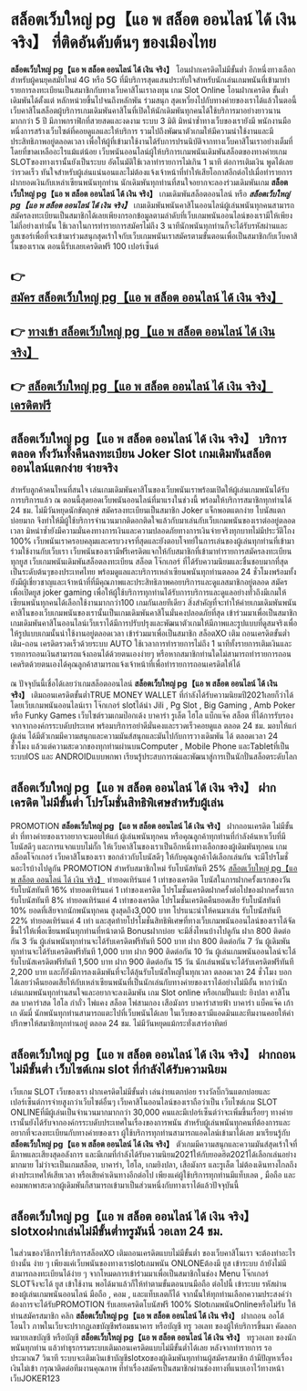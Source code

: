 # สล็อตเว็บใหญ่ pg【แอ พ สล็อต ออนไลน์ ได้ เงิน จริง】  ที่ติดอันดับต้นๆ ของเมืองไทย

**สล็อตเว็บใหญ่ pg【แอ พ สล็อต ออนไลน์ ได้ เงิน จริง】** โอนฝากเครดิตไม่มีขั้นต่ำ  อีกหนึ่งทางเลือกสำหรับผู้คนยุคสมัยใหม่ 4G หรือ 5G ที่มีบริการสุดแสนประทับใจสำหรับนักเล่นเกมพนันที่เข้ามาทำรายการลงทะเบียนเป็นสมาชิกกับทางเว็บคาสิโนเราลงทุน เกม Slot Online โอนฝากเครดิต ขั้นต่ำ เดิมพันได้ตั้งแต่ หลักหน่วยขึ้นไปจนถึงหลักพัน ร่วมสนุก สุดเหวี่ยงไปกับทางค่ายของเราได้แล้วในตอนี้เว็บคาสิโนสล็อตผู้บริการเกมเดิมพันคาสิโนที่เปิดให้นักเดิมพันทุกคนได้ใช้บริการมาอย่างยาวนานมากกว่า 5 ปี มีภาพกราฟิกที่สวยสดและงดงาม ระบบ 3 มิติ
มิหนำซ้ำทางเว็บของเรายังมี พนักงานมือหนึ่งการสร้างเว็บไซต์ที่คอยดูแลและให้บริการ  รวมไปถึงพัฒนาตัวเกมให้มีความน่าใช้งานและมีประสิทธิภาพอยู่ตลอดเวลา เพื่อให้ผู้ที่เข้ามาใช้งานได้รับการปรนนิบัติจากทางเว็บคาสิโนเราอย่างเต็มที่โดยที่ขาดเหลืออะไรแม้แต่น้อย เว็บพนันออนไลน์ผู้ให้บริการเกมพนันเดิมพันสล็อตของทางค่ายเกม  SLOTของทางเรานั้นยังเป็นระบบ อัตโนมัติใช้เวลาทำรายการไม่เกิน 1 นาที ต่อการเติมเงิน พูดได้เลยว่ารวดเร็ว ทันใจสำหรับผู้เล่นแน่นอนและไม่ต้องแจ้งเจ้าหน้าที่ทำให้เสียโอกาสอีกต่อไปเมื่อทำรายการฝากยอดเงินกับเหล่าเซียนพนันทุกท่าน
นักเดิมพันทุกท่านที่สนใจอยากจะลองร่วมเดิมพันเกม **สล็อตเว็บใหญ่ pg【แอ พ สล็อต ออนไลน์ ได้ เงิน จริง】** เกมเดิมพันสล็อตออนไลน์ หรือ ***สล็อตเว็บใหญ่ pg【แอ พ สล็อต ออนไลน์ ได้ เงิน จริง】*** เกมเดิมพันพนันคาสิโนออนไลน์ผู้เล่นพนันทุกคนสามารถสมัครลงทะเบียนเป็นสมาชิกได้เลยเพียงกรอกข้อมูลตามลำดับที่เว็บเกมพนันออนไลน์ของเรามีให้เพียงไม่กี่อย่างเท่านั้น ใช้เวลาในการทำรายการสมัครไม่ถึง 3 นาทีนักพนันทุกท่านก็จะได้รับรหัสผ่านและยูสเซอร์เพื่อที่จะเข้ามาร่วมสนุกสุดเร้าใจกับเว็บเกมพนันเราสมัครตามขั้นตอนเพื่อเป็นสมาชิกกับเว็บคาสิโนของเราณ ตอนนี้รับเลยเครดิตฟรี 100 เปอร์เซ็นต์

## 👉 [สมัคร สล็อตเว็บใหญ่ pg【แอ พ สล็อต ออนไลน์ ได้ เงิน จริง】](https://archa888.com/)
## 👉 [ทางเข้า สล็อตเว็บใหญ่ pg【แอ พ สล็อต ออนไลน์ ได้ เงิน จริง】](https://archa888.com/)
## 👉 [สล็อตเว็บใหญ่ pg【แอ พ สล็อต ออนไลน์ ได้ เงิน จริง】 เครดิตฟรี](https://archa888.com/)

## สล็อตเว็บใหญ่ pg【แอ พ สล็อต ออนไลน์ ได้ เงิน จริง】 บริการตลอด ทั้งวันทั้งคืนลงทะเบียน Joker Slot เกมเดิมพันสล็อตออนไลน์แตกง่าย จ่ายจริง

สำหรับลูกค้าคนไหนที่สนใจ เล่นเกมเดิมพันคาสิโนของเว็บพนันเราพร้อมเปิดให้ผู้เล่นเกมพนันได้รับการบริการแล้ว ณ ตอนนี้สุดยอดเว็บพนันออนไลน์ที่มาแรงในช่วงนี้ พร้อมให้บริการสมาชิกทุกท่านได้ 24 ชม. ไม่มีวันหยุดนักขัตฤกษ์ สมัครลงทะเบียนเป็นสมาชิก Joker แจ็กพอตแตกง่าย โบนัสแตกบ่อยมาก จึงทำให้มีผู้ใช้บริการจำนวนมากติดอกติดใจแล้วกับมาเล่นกับเว็บเกมพนันของเราต่ออยู่ตลอดเวลา มิหนำซ้ำยังมีความมั่นคงทางการเงินและความปลอดภัยทางการเงินจ่ายจริงทุกบาทไม่มีประวัติโกง 100% เว็บพนันเราครอบคลุมและครบวงจรที่สุดและยังตอบโจทย์ในการเล่นของผู้เล่นทุกท่านที่เข้ามาร่วมใช้งานกับเว็บเรา
เว็บพนันของเรามีฟรีเครดิตแจกให้กับสมาชิกที่เข้ามาทำรายการสมัครลงทะเบียนทุกยูส เว็บเกมพนันเดิมพันสล็อตลงทะเบียน สล็อต โจ๊กเกอร์ ที่ได้รับความนิยมและชื่นชอบมากที่สุดเป็นระดับต้นๆของประเทศไทย พร้อมดูแลและบริการเหล่าเซียนพนันทุกท่านตลอด 24 ชั่วโมงพร้อมทั้งยังมีผู้เชี่ยวชาญและเจ้าหน้าที่ที่มีคุณภาพและประสิทธิภาพคอยบริการและดูแลสมาชิกอยู่ตลอด สมัครเพื่อเปิดยูส joker gaming เพื่อให้ผู้ใช้บริการทุกท่านได้รับการบริการและดูแลอย่างทั่วถึงมีเกมให้เซียนพนันทุกคนได้เลือกใช้งานมากกว่า100 เกมกันเลยทีเดียว
สิ่งสำคัญที่จะทำให้ค่ายเกมเดิมพันพนันคาสิโนของเว็บเกมพนันของเรานั้นเป็นเกมเดิมพันคาสิโนมั่นคงปลอดภัยที่สุด เข้าร่วมมาเพื่อเป็นสมาชิก  เกมเดิมพันคาสิโนออนไลน์เว็บเราได้มีการปรับปรุงและพัฒนาตัวเกมให้มีภาพและรูปแบบที่ดูสมจริงเพื่อให้รูปแบบเกมนั้นน่าใช้งานอยู่ตลอดเวลา เข้าร่วมมาเพื่อเป็นสมาชิก สล็อตXO เติม ถอนเครดิตขั้นต่ำ เติม-ถอน เครดิตรวดเร็วด้วยระบบ AUTO ใช้เวลาการทำรายการไม่ถึง 1 นาทีทั้งรายการเติมเงินและรายการถอนเงินสามารถแจ้งถอนได้ด้วยตนเองง่ายๆ หรือหากสมาชิกท่านใดไม่สามารถทำรายการถอนเคดริตด้วยตนเองได้คุณลูกค้าสามารถแจ้งเจ้าหน้าที่เพื่อทำรายการถอนเครดิตให้ได้

ณ ปัจจุบันนี้เชื่อได้เลยว่าเกมสล็อตออนไลน์ **สล็อตเว็บใหญ่ pg【แอ พ สล็อต ออนไลน์ ได้ เงิน จริง】** เติมถอนเครดิตขั้นต่ำTRUE MONEY WALLET ที่กำลังได้รับความนิยมปี2021เลยก็ว่าได้โดยเว็บเกมพนันออนไลน์เรา โจ๊กเกอร์ slotได้นำ  Jili , Pg Slot , Big Gaming , Amb Poker หรือ Funky Games เว็บไซต์รวมเกมป๊อกเด้ง บาคาร่า รูเล็ต ไฮโล แบ็กแจ๊ค สล็อต ที่ได้การรับรองจากจากองค์กรระบดับประเทศ พร้อมบริการอย่าดีมั่นคงและรวดเร็วคอยดูแล ตลอด 24 ชม. มอบให้แก่ผู้เล่น ได้มีตัวเกมมีความสนุกและความมันส์สนุกและมันไปกับการวางเดิมพัน ได้ ตลอดเวลา 24 ชั่วโมง แล้วแต่ความสะดวกของทุกท่านผ่านบนComputer , Mobile Phone และTabletที่เป็นระบบIOS และ ANDROIDแบบพกพา เรียนรู้ประสบการณ์และพัฒนาสู่การเป็นนักปั่นสล็อตระดับโลก

## สล็อตเว็บใหญ่ pg【แอ พ สล็อต ออนไลน์ ได้ เงิน จริง】 ฝากเครดิต ไม่มีขั้นต่ำ โปรโมชั่นสิทธิพิเศษสำหรับผู้เล่น

 PROMOTION  **สล็อตเว็บใหญ่ pg【แอ พ สล็อต ออนไลน์ ได้ เงิน จริง】** ฝากถอนเครดิต ไม่มีขั้นต่ำ ที่ทางค่ายของเราอยากจะมอบให้แก่  ผู้เล่นพนันทุกคน หรือคุณลูกค้าทุกท่านที่กำลังค้นหาเว็บที่มี โบนัสดีๆ และการแจกแบบไม่กั๊ก ให้เว็บคาสิโนของเราเป็นอีกหนึ่งทางเลือกของผู้เดิมพันทุกคน เกมสล็อตโจ๊กเกอร์ เว็บคาสิโนของเรา ขอกล่าวกับโบนัสดีๆ ให้กับคุณลูกค้าได้เลือกเล่นกัน จะมีโปรโมชั่นอะไรบ้างไปดูกัน
 PROMOTION สำหรับสมาชิกใหม่ รับโบนัสทันที 25% [สล็อตเว็บใหญ่ pg【แอ พ สล็อต ออนไลน์ ได้ เงิน จริง】](https://archa888.com/) ทำยอดเทิร์นแค่ 1 เท่าของเครดิต
โบนัสในการฝากครั้งแรกของวัน รับโบนัสทันที 16% ทำยอดเทิร์นแค่ 1 เท่าของเครดิต
โปรโมชั่นเครดิตฝากครั้งต่อไปของฝากครั้งแรก รับโบนัสทันที 8% ทำยอดเทิร์นแค่ 4 เท่าของเครดิต
โปรโมชั่นเครดิตคืนยอดเสีย รับโบนัสทันที 10% ยอดที่เสียจากนักพนันทุกคน สูงสุดถึง3,000 บาท
โปรแนะนำให้คนมาเล่น รับโบนัสทันที 22% ทำยอดเทิร์นแค่ 4 เท่า
และสุดท้ายโปรโมชั่นสิทธิพิเศษที่ทางเว็บเกมพนันออนไลน์ของเราได้จัดขึ้นไว้ให้เพื่อเซียนพนันทุกท่านที่หน้าตาดี Bonusฝากบ่อย จะมีสิ่งไหนบ้างไปดูกัน
ฝาก 800 ติดต่อกัน 3 วัน ผู้เล่นพนันทุกท่านจะได้รับเครดิตฟรีทันที 500 บาท
ฝาก 800 ติดต่อกัน 7 วัน ผู้เดิมพันทุกท่านจะได้รับเครดิตฟรีทันที 1,000 บาท
ฝาก 900 ติดต่อกัน 10 วัน ผู้เล่นเกมพนันออนไลน์จะได้รับโบนัสเครดิตฟรีทันที 1,500 บาท
ฝาก 900 ติดต่อกัน 15 วัน นักเล่นพนันจะได้รับเครดิตฟรีทันที 2,200 บาท
และก็ยังมีการลงเดิมพันที่จะได้ลุ้นรับโบนัสใหญ่ในทุกเวลา ตลอดเวลา 24 ชั่วโมง บอกได้เลยว่าคืนยอดเสียให้กับเหล่าเซียนพนันที่เป็นนักเล่นกับทางค่ายของเราได้อย่างไม่มีอั้น หากว่านักเล่นเกมพนันทุกท่านสนใจและอยากจะลงเดิมพัน เกม Slot online หรือเกมปั่นแปะ ยิงปลา คาสิโนสด บาคาร่าสด ไฮโล กำถั่ว ไพ่แคง สล็อต ไพ่สามกอง เสือมังกร บาคาร่าสายฟ้า บาคาร่า แบ็คแจ๊ค เก้าเก ดัมมี่ นักพนันทุกท่านสามารถแตะไปที่เว็บพนันได้เลย ในเว็บของเรามีแอดมินและทีมงานคอยให้คำปรึกษาให้สมาชิกทุกท่านอยู่ ตลอด 24 ชม. ไม่มีวันหยุดแม้กระทั่งเสาร์อาทิตย์

## สล็อตเว็บใหญ่ pg【แอ พ สล็อต ออนไลน์ ได้ เงิน จริง】 ฝากถอนไม่มีขั้นต่ำ  เว็บไซต์เกม slot ที่กำลังได้รับความนิยม

เว็บเกม SLOT เว็บของเรา ฝากเครดิตไม่มีขั้นต่ำ เล่นง่ายแตกบ่อย รางวัลบิ๊กวินแตกบ่อยและเปอร์เซ็นต์การจ่ายสูงกว่าเว็บไซต์อื่นๆ เว็บคาสิโนออนไลน์ของเราถือว่าเป็น เว็บไซต์เกม SLOT ONLINEที่มีผู้เล่นเป็นจำนวนมากมากกว่า 30,000 คนและมีเปอร์เซ็นต์ว่าจะเพิ่มขึ้นเรื่อยๆ ทางค่ายเรานั้นยังได้รับจากองค์กรระบดับประเทศในเรื่องของการพนัน สำหรับผู้เล่นพนันทุกคนที่ต้องการและอยากที่จะลงทะเบียนกับทางค่ายของเรา ผู้ใช้บริการทุกท่านสามารถแอดไลน์เข้ามาได้เลย
	มาเรียนรู้กับ **สล็อตเว็บใหญ่ pg【แอ พ สล็อต ออนไลน์ ได้ เงิน จริง】** ตัวเกมมีความสนุกและความมันส์สุดเร้าใจที่มีภาพและเสียงสุดอลังการ และมีเกมที่กำลังได้รับความนิยม2021ให้กับยอดฮิต2021ได้เลือกเล่นอย่างมากมาย  ไม่ว่าจะเป็นเกมสล็อต, บาคาร่า, ไฮโล, เกมยิงปลา, เสือมังกร และรูเล็ต ไม่ต้องเดินทางไกลถึงต่างประเทศให้เสียเวลา หรือเสียค่าเดินทางอีกต่อไป เพียงแค่ผู้ใช้บริการทุกท่านมีแท็บเลต , มือถือ และคอมพกพาสะดวกผู้เดิมพันก็สามารถเข้ามาเป็นส่วนหนึ่งกับทางเราได้แล้วปัจจุบันนี้

## สล็อตเว็บใหญ่ pg【แอ พ สล็อต ออนไลน์ ได้ เงิน จริง】 slotxoฝากเล่นไม่มีขั้นต่ำทรูมันนี่ วอเลท 24 ชม.

ในส่วนของวิธีการใช้บริการสล็อตXO เติมถอนเครดิตแบบไม่มีขั้นต่ำ ของเว็บคาสิโนเรา จะต้องทำอะไรบ้างนั้น ง่าย ๆ เพียงแค่เว็บพนันของทางเราslotเกมพนัน ONLONEต้องมี ยูส เข้าระบบ ถ้ายังไม่มีสามารถลงทะเบียนได้ง่าย ๆ จากโหมดการเข้าร่วมมาเพื่อเป็นสมาชิกในช่อง Menu โจ๊กเกอร์ SLOTจึงจะได้ ยูส เข้าใช้งาน พอได้มาแล้วก็ให้ทำตามขั้นตอนบนมือถือ ต่อไปนี้
เข้าระบบ รหัสผ่าน  ของผู้เล่นเกมพนันออนไลน์ มือถือ , คอม , และแท็บเลตก็ได้
จากนั้นให้ทุกท่านเลือกความประสงค์ว่า ต้องการจะได้รับPROMOTION รับเลยเครดิตโบนัสฟรี 100% SlotเกมพนันOnlineหรือไม่รับ
ให้ท่านสมัครสมาชิก คลิก **สล็อตเว็บใหญ่ pg【แอ พ สล็อต ออนไลน์ ได้ เงิน จริง】** ฝากถอน ออโต้ โอนไว ภาพในเว็บจะปรากฏเลขบัญชีพร้อมธนาคาร หรือบัญชี ทรู วอเลท ของผู้ให้บริการขึ้นมา
คัดลอกหมายเลขบัญชี หรือบัญชี **สล็อตเว็บใหญ่ pg【แอ พ สล็อต ออนไลน์ ได้ เงิน จริง】** ทรูวอเลท ของนักพนันทุกท่าน แล้วทำธุรกรรมระบบเติมถอนเครดิตแบบไม่มีขั้นต่ำได้เลย
หลังจากทำรายการ รอประมาณ7 วินาที ระบบจะเติมเงินเข้าบัญชีslotxoของผู้เดิมพันทุกท่านผู้สมัครสมาชิก
ถ้ามีปัญหาเรื่องเงินไม่เข้า กรุณาติดต่อทีมงานคุณภาพ ที่ทำเรื่องสมัครเป็นสมาชิกผ่านช่องทางที่แนบเอาไว้ทางหน้าเว็บJOKER123


